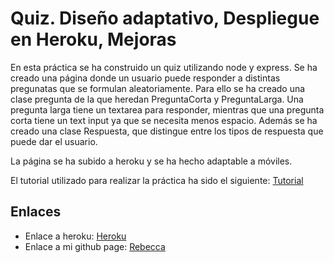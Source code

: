 # Quiz. Diseño adaptativo, Despliegue en Heroku, Mejoras

En esta práctica se ha construido un quiz utilizando node y express. Se ha creado una página donde un usuario puede 
responder a distintas pregunatas que se formulan aleatoriamente. Para ello se ha creado una clase pregunta de la que heredan PreguntaCorta y PreguntaLarga. Una pregunta larga tiene un textarea para responder, mientras que una pregunta corta tiene un text input ya que se necesita menos espacio. Además se ha creado una clase Respuesta, que distingue entre los tipos de respuesta que puede dar el usuario. 


La página se ha subido a heroku y se ha hecho adaptable a móviles. 


El tutorial utilizado para realizar la práctica ha sido el siguiente: [Tutorial](https://github.com/crguezl/miriada-upm-dsnh5jsnode#m%C3%B3dulo-vi-el-proyecto-quiz-y-mvc)

## Enlaces

* Enlace a heroku: [Heroku](http://sytw-quiz2.herokuapp.com/)
* Enlace a mi github page: [Rebecca](http://rebeccamartinez.github.io/)


